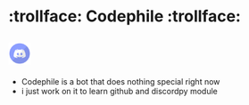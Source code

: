 # :trollface: Codephile :trollface:

## <a href="#" ><img src="https://github.com/A0D1I2L3/Codephile/blob/main/assets/discord.png?raw=true" width="40px" alt="discord_logo"/></a>

- Codephile is a bot that does nothing special right now
- i just work on it to learn github and discordpy module
